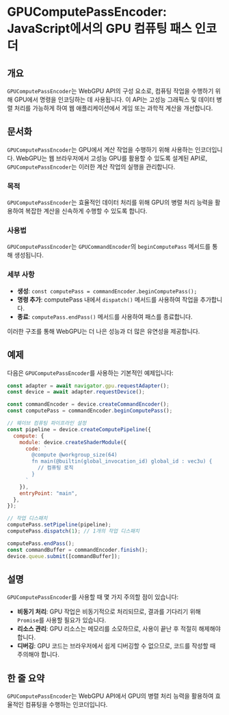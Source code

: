<!--
Meta Description: # GPUComputePassEncoder: JavaScript에서의 GPU 컴퓨팅 패스 인코더 ## 개요 `GPUComputePassEncoder`는 WebGPU API의 구성 요소로, 컴퓨팅 작업을 수행하기 위해 GPU에서 명령을 인코딩하는 데 사용됩니다. 이 AP...
Meta Keywords: gpucomputepassencoder, const, computepass, gpu, device
-->

# GPUComputePassEncoder: JavaScript에서의 GPU 컴퓨팅 패스 인코더

## 개요
`GPUComputePassEncoder`는 WebGPU API의 구성 요소로, 컴퓨팅 작업을 수행하기 위해 GPU에서 명령을 인코딩하는 데 사용됩니다. 이 API는 고성능 그래픽스 및 데이터 병렬 처리를 가능하게 하여 웹 애플리케이션에서 게임 또는 과학적 계산을 개선합니다.

## 문서화
`GPUComputePassEncoder`는 GPU에서 계산 작업을 수행하기 위해 사용하는 인코더입니다. WebGPU는 웹 브라우저에서 고성능 GPU를 활용할 수 있도록 설계된 API로, `GPUComputePassEncoder`는 이러한 계산 작업의 실행을 관리합니다.

### 목적
`GPUComputePassEncoder`는 효율적인 데이터 처리를 위해 GPU의 병렬 처리 능력을 활용하여 복잡한 계산을 신속하게 수행할 수 있도록 합니다.

### 사용법
`GPUComputePassEncoder`는 `GPUCommandEncoder`의 `beginComputePass` 메서드를 통해 생성됩니다. 

### 세부 사항
- **생성**: `const computePass = commandEncoder.beginComputePass();`
- **명령 추가**: computePass 내에서 `dispatch()` 메서드를 사용하여 작업을 추가합니다.
- **종료**: `computePass.endPass()` 메서드를 사용하여 패스를 종료합니다.

이러한 구조를 통해 WebGPU는 더 나은 성능과 더 많은 유연성을 제공합니다.

## 예제
다음은 `GPUComputePassEncoder`를 사용하는 기본적인 예제입니다:

```javascript
const adapter = await navigator.gpu.requestAdapter();
const device = await adapter.requestDevice();

const commandEncoder = device.createCommandEncoder();
const computePass = commandEncoder.beginComputePass();

// 웨이브 컴퓨팅 파이프라인 설정
const pipeline = device.createComputePipeline({
  compute: {
    module: device.createShaderModule({
      code: `
        @compute @workgroup_size(64)
        fn main(@builtin(global_invocation_id) global_id : vec3u) {
          // 컴퓨팅 로직
        }
      `
    }),
    entryPoint: "main",
  },
});

// 작업 디스패치
computePass.setPipeline(pipeline);
computePass.dispatch(1); // 1개의 작업 디스패치

computePass.endPass();
const commandBuffer = commandEncoder.finish();
device.queue.submit([commandBuffer]);
```

## 설명
`GPUComputePassEncoder`를 사용할 때 몇 가지 주의할 점이 있습니다:
- **비동기 처리**: GPU 작업은 비동기적으로 처리되므로, 결과를 기다리기 위해 `Promise`를 사용할 필요가 있습니다.
- **리소스 관리**: GPU 리소스는 메모리를 소모하므로, 사용이 끝난 후 적절히 해제해야 합니다.
- **디버깅**: GPU 코드는 브라우저에서 쉽게 디버깅할 수 없으므로, 코드를 작성할 때 주의해야 합니다.

## 한 줄 요약
`GPUComputePassEncoder`는 WebGPU API에서 GPU의 병렬 처리 능력을 활용하여 효율적인 컴퓨팅을 수행하는 인코더입니다.